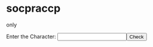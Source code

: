# socpraccp
only
<!doctype html>
<html>
<head>
<title>string functions</title>
<script>
var ch;
function checkVowel()
{
  ch = document.getElementById("char").value;
  if(ch)
  {
    temp = document.getElementById("resPara");
    temp.style.display = "block";
    if((ch>='a' && ch<='z') || (ch>='A' && ch<='Z'))
    {
      if(ch=='a' || ch=='e' || ch=='i' || ch=='o' || ch=='u')
        document.getElementById("res").innerHTML = "a Vowel";
      else if(ch=='A' || ch=='E' || ch=='I' || ch=='O' || ch=='U')
        document.getElementById("res").innerHTML = "a Vowel";
      else
        document.getElementById("res").innerHTML = "a Consonant";
    }
    else
      document.getElementById("res").innerHTML = "neither Vowel nor Consonant";
  }
}
</script>
</head>
<body>

<p>Enter the Character: <input id="char"><button onclick="checkVowel()">Check</button></p>
<p id="resPara" style="display:none;">It is <span id="res"></span></p>

</body>
</html>
